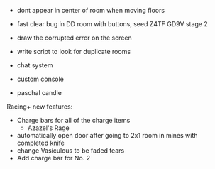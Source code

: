 - dont appear in center of room when moving floors
- fast clear bug in DD room with buttons, seed Z4TF GD9V stage 2

- draw the corrupted error on the screen
- write script to look for duplicate rooms

- chat system
- custom console
- paschal candle

Racing+ new features:
- Charge bars for all of the charge items
	- Azazel's Rage
- automatically open door after going to 2x1 room in mines with completed knife
- change Vasiculous to be faded tears
- Add charge bar for No. 2
